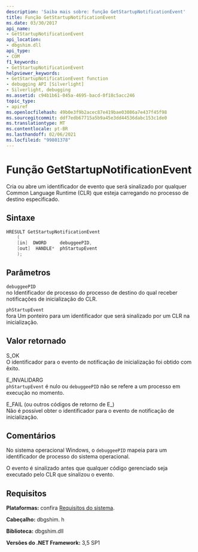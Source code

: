```yaml
---
description: 'Saiba mais sobre: função GetStartupNotificationEvent'
title: Função GetStartupNotificationEvent
ms.date: 03/30/2017
api_name:
- GetStartupNotificationEvent
api_location:
- dbgshim.dll
api_type:
- COM
f1_keywords:
- GetStartupNotificationEvent
helpviewer_keywords:
- GetStartupNotificationEvent function
- debugging API [Silverlight]
- Silverlight, debugging
ms.assetid: c94b1b61-045a-4695-bacd-0f18c5acc246
topic_type:
- apiref
ms.openlocfilehash: 49b0e3f9b2acec87e419bae03086a7e437f45f98
ms.sourcegitcommit: ddf7edb67715a5b9a45e3dd44536dabc153c1de0
ms.translationtype: MT
ms.contentlocale: pt-BR
ms.lasthandoff: 02/06/2021
ms.locfileid: "99801378"
---
```

# <a name="getstartupnotificationevent-function"></a>Função GetStartupNotificationEvent

Cria ou abre um identificador de evento que será sinalizado por qualquer Common Language Runtime (CLR) que esteja carregando no processo de destino especificado.  
  
## <a name="syntax"></a>Sintaxe  
  
```cpp  
HRESULT GetStartupNotificationEvent  
    (  
    [in]  DWORD     debuggeePID,  
    [out]  HANDLE*  phStartupEvent  
    );  
```  
  
## <a name="parameters"></a>Parâmetros  

 `debuggeePID`  
 no Identificador de processo do processo de destino do qual receber notificações de inicialização do CLR.  
  
 `phStartupEvent`  
 fora Um ponteiro para um identificador que será sinalizado por um CLR na inicialização.  
  
## <a name="return-value"></a>Valor retornado  

 S_OK  
 O identificador para o evento de notificação de inicialização foi obtido com êxito.  
  
 E_INVALIDARG  
 `phStartupEvent` é nulo ou `debuggeePID` não se refere a um processo em execução no momento.  
  
 E_FAIL (ou outros códigos de retorno de E_)  
 Não é possível obter o identificador para o evento de notificação de inicialização.  
  
## <a name="remarks"></a>Comentários  

 No sistema operacional Windows, o `debuggeePID` mapeia para um identificador de processo do sistema operacional.  
  
 O evento é sinalizado antes que qualquer código gerenciado seja executado pelo CLR que sinalizou o evento.  
  
## <a name="requirements"></a>Requisitos  

 **Plataformas:** confira [Requisitos do sistema](../../get-started/system-requirements.md).  
  
 **Cabeçalho:** dbgshim. h  
  
 **Biblioteca:** dbgshim.dll  
  
 **Versões do .NET Framework:** 3,5 SP1
